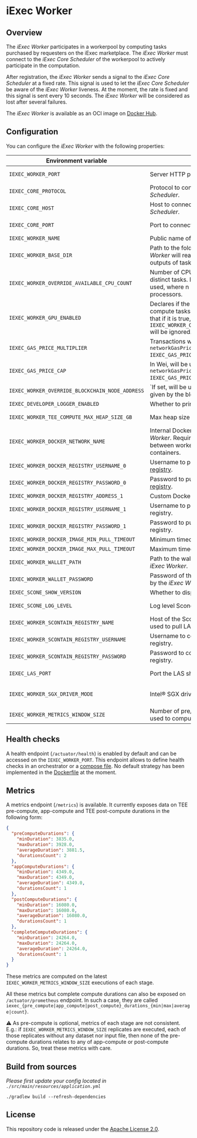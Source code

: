 # iExec Worker

## Overview

The _iExec Worker_ participates in a workerpool by computing tasks purchased by requesters on the iExec marketplace.
The _iExec Worker_ must connect to the _iExec Core Scheduler_ of the workerpool to actively participate in the computation.

After registration, the _iExec Worker_ sends a signal to the _iExec Core Scheduler_ at a fixed rate.
This signal is used to let the _iExec Core Scheduler_ be aware of the _iExec Worker_ liveness.
At the moment, the rate is fixed and this signal is sent every 10 seconds.
The _iExec Worker_ will be considered as lost after several failures.

The _iExec Worker_ is available as an OCI image on [Docker Hub](https://hub.docker.com/r/iexechub/iexec-worker/tags).

## Configuration

You can configure the _iExec Worker_ with the following properties:

| Environment variable                            | Description                                                                                                                                                        | Type                     | Default value                                               |
|-------------------------------------------------|--------------------------------------------------------------------------------------------------------------------------------------------------------------------|--------------------------|-------------------------------------------------------------|
| `IEXEC_WORKER_PORT`                             | Server HTTP port of the _iExec Worker_.                                                                                                                            | Positive integer         | `13100`                                                     |
| `IEXEC_CORE_PROTOCOL`                           | Protocol to connect to the _iExec Core Scheduler_.                                                                                                                 | String                   | `http`                                                      |
| `IEXEC_CORE_HOST`                               | Host to connect to the _iExec Core Scheduler_.                                                                                                                     | String                   | `localhost`                                                 |
| `IEXEC_CORE_PORT`                               | Port to connect to the _iExec Core Scheduler_.                                                                                                                     | Positive integer         | `13000`                                                     |
| `IEXEC_WORKER_NAME`                             | Public name of the _iExec Worker_.                                                                                                                                 | String                   | `worker`                                                    |
| `IEXEC_WORKER_BASE_DIR`                         | Path to the folder within which the _iExec Worker_ will read-and-write inputs and outputs of tasks.                                                                | String                   | `/tmp/iexec-worker`                                         |
| `IEXEC_WORKER_OVERRIDE_AVAILABLE_CPU_COUNT`     | Number of CPUs available for computing distinct tasks. If not set, n-1 CPUs will be used, where n is the number of available processors.                           | Positive integer         |                                                             |
| `IEXEC_WORKER_GPU_ENABLED`                      | Declares if the _iExec Worker_ is able to compute tasks requesting GPU mode. Note that if it is true, `IEXEC_WORKER_OVERRIDE_AVAILABLE_CPU_COUNT` will be ignored. | Boolean                  | `false`                                                     |
| `IEXEC_GAS_PRICE_MULTIPLIER`                    | Transactions will be sent with `networkGasPrice * IEXEC_GAS_PRICE_MULTIPLIER`.                                                                                     | Float                    | `1.3`                                                       |
| `IEXEC_GAS_PRICE_CAP`                           | In Wei, will be used for transactions if `networkGasPrice * IEXEC_GAS_PRICE_MULTIPLIER > gasPriceCap`.                                                             | Positive integer         | `22000000000`                                               |
| `IEXEC_WORKER_OVERRIDE_BLOCKCHAIN_NODE_ADDRESS` | `If set, will be used instead of the address given by the blockchain adapter.                                                                                      | String                   |                                                             |
| `IEXEC_DEVELOPER_LOGGER_ENABLED`                | Whether to print application logs of tasks.                                                                                                                        | Boolean                  | `false`                                                     |
| `IEXEC_WORKER_TEE_COMPUTE_MAX_HEAP_SIZE_GB`     | Max heap size for TEE apps.                                                                                                                                        | Positive integer         | `8`                                                         |
| `IEXEC_WORKER_DOCKER_NETWORK_NAME`              | Internal Docker network name of the _iExec Worker_. Required for communication between worker and launched-by-worker containers.                                   | String                   | `iexec-worker-net`                                          |
| `IEXEC_WORKER_DOCKER_REGISTRY_USERNAME_0`       | Username to pull apps from [official Docker registry](https://hub.docker.com/).                                                                                    | String                   |                                                             |
| `IEXEC_WORKER_DOCKER_REGISTRY_PASSWORD_0`       | Password to  pull apps from [official Docker registry](https://hub.docker.com/).                                                                                   | String                   |                                                             |
| `IEXEC_WORKER_DOCKER_REGISTRY_ADDRESS_1`        | Custom Docker registry address.                                                                                                                                    | String                   |                                                             |
| `IEXEC_WORKER_DOCKER_REGISTRY_USERNAME_1`       | Username to pull apps from custom Docker registry.                                                                                                                 | String                   |                                                             |
| `IEXEC_WORKER_DOCKER_REGISTRY_PASSWORD_1`       | Password to pull apps from custom Docker registry.                                                                                                                 | String                   |                                                             |
| `IEXEC_WORKER_DOCKER_IMAGE_MIN_PULL_TIMEOUT`    | Minimum timeout to pull Dapp images.                                                                                                                               | String                   | `PT5M`                                                      |
| `IEXEC_WORKER_DOCKER_IMAGE_MAX_PULL_TIMEOUT`    | Maximum timeout to pull Dapp images.                                                                                                                               | String                   | `PT30M`                                                     |
| `IEXEC_WORKER_WALLET_PATH`                      | Path to the wallet that should be used by the _iExec Worker_.                                                                                                      | String                   | `./src/main/resources/wallet/encrypted-wallet_worker1.json` |
| `IEXEC_WORKER_WALLET_PASSWORD`                  | Password of the wallet that should be used by the _iExec Worker_.                                                                                                  | String                   | `whatever`                                                  |
| `IEXEC_SCONE_SHOW_VERSION`                      | Whether to display version of Scone.                                                                                                                               | Boolean                  | `true`                                                      |
| `IEXEC_SCONE_LOG_LEVEL`                         | Log level Scone should use.                                                                                                                                        | [0,7] or String          | `debug`                                                     |
| `IEXEC_WORKER_SCONTAIN_REGISTRY_NAME`           | Host of the Scontain registry. Currently used to pull LAS image.                                                                                                   | String                   | `registry.scontain.com:5050`                                |
| `IEXEC_WORKER_SCONTAIN_REGISTRY_USERNAME`       | Username to connect to the Scontain registry.                                                                                                                      | String                   |                                                             |
| `IEXEC_WORKER_SCONTAIN_REGISTRY_PASSWORD`       | Password to connect to the Scontain registry.                                                                                                                      | String                   |                                                             |
| `IEXEC_LAS_PORT`                                | Port the LAS should be started on.                                                                                                                                 | Positive integer         | `18766`                                                     |
| `IEXEC_WORKER_SGX_DRIVER_MODE`                  | Intel® SGX driver that should be used.                                                                                                                             | { NONE, LEGACY, NATIVE } | `NONE`                                                      |
| `IEXEC_WORKER_METRICS_WINDOW_SIZE`              | Number of pre/app/post-compute duration used to compute metrics.                                                                                                   | Positive integer         | `1,000`                                                     |

## Health checks

A health endpoint (`/actuator/health`) is enabled by default and can be accessed on the `IEXEC_WORKER_PORT`.
This endpoint allows to define health checks in an orchestrator or a [compose file](https://github.com/compose-spec/compose-spec/blob/master/spec.md#healthcheck).
No default strategy has been implemented in the [Dockerfile](Dockerfile) at the moment.

## Metrics

A metrics endpoint (`/metrics`) is available. It currently exposes data on TEE pre-compute, app-compute and TEE post-compute durations in the following form:

```json
{
  "preComputeDurations": {
    "minDuration": 3835.0,
    "maxDuration": 3928.0,
    "averageDuration": 3881.5,
    "durationsCount": 2
  },
  "appComputeDurations": {
    "minDuration": 4349.0,
    "maxDuration": 4349.0,
    "averageDuration": 4349.0,
    "durationsCount": 1
  },
  "postComputeDurations": {
    "minDuration": 16080.0,
    "maxDuration": 16080.0,
    "averageDuration": 16080.0,
    "durationsCount": 1
  },
  "completeComputeDurations": {
    "minDuration": 24264.0,
    "maxDuration": 24264.0,
    "averageDuration": 24264.0,
    "durationsCount": 1
  }
}
```

These metrics are computed on the latest `IEXEC_WORKER_METRICS_WINDOW_SIZE` executions of each stage.

All these metrics but complete compute durations can also be exposed on `/actuator/prometheus` endpoint. In such a case, they are
called `iexec_{pre_compute|app_compute|post_compute}_durations_{min|max|average|count}`.

⚠ As pre-compute is optional, metrics of each stage are not consistent. E.g.: if `IEXEC_WORKER_METRICS_WINDOW_SIZE` replicates are executed, each of those replicates without any dataset nor input
file, then none of the pre-compute durations relates to any of app-compute or post-compute durations. So, treat these metrics with care.

## Build from sources

*Please first update your config located in `./src/main/resources/application.yml`*

```
./gradlew build --refresh-dependencies
```

## License

This repository code is released under the [Apache License 2.0](LICENSE).

